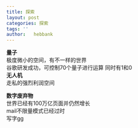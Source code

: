 ```yaml
---
title: 探索
layout: post
categories: 探索
tags: ''
author:   hebbank
---
```

**量子**  
极度微小的空间，有不一样的世界  
谷歌研发成功，可控制70个量子进行运算  同时有1和0  
**无人机**   
走私的强烈利润空间   


**数字废弃物**  
世界已经有100万亿页面并仍然增长  
mail不限量模式已经过时  
写字gg
